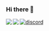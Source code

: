 ### Hi there 👋
[![discord](https://discord.c99.nl/widget/theme-1/911863269327785984.png)](https://discord.com/users/911863269327785984/)
<a href="https://github.com/SuperErnD">
  <img align="left" src="https://github-readme-stats.vercel.app/api?username=HONAK0" />
</a>
<a href="https://github.com/SuperErnD">
  <img align="left" src="https://github-readme-stats.vercel.app/api/top-langs/?username=HONAK0" />
</a>
